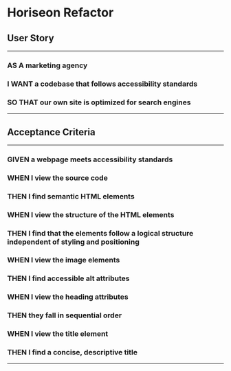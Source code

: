 # Horiseon Refactor

## User Story
---
### AS A marketing agency
### I WANT a codebase that follows accessibility standards
### SO THAT our own site is optimized for search engines
---
## Acceptance Criteria
---
### GIVEN a webpage meets accessibility standards
### WHEN I view the source code
### THEN I find semantic HTML elements
### WHEN I view the structure of the HTML elements
### THEN I find that the elements follow a logical structure independent of styling and positioning
### WHEN I view the image elements
### THEN I find accessible alt attributes
### WHEN I view the heading attributes
### THEN they fall in sequential order
### WHEN I view the title element
### THEN I find a concise, descriptive title
---
#### 
